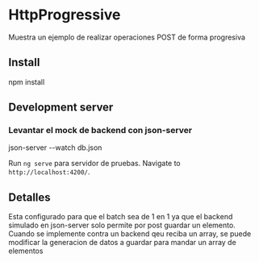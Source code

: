 # HttpProgressive

Muestra un ejemplo de realizar operaciones POST de forma progresiva

## Install

npm install

## Development server

### Levantar el mock de backend con json-server

json-server --watch db.json

Run `ng serve` para servidor de pruebas. Navigate to `http://localhost:4200/`.  

## Detalles

Esta configurado para que el batch sea de 1 en 1 ya que el backend simulado en json-server solo permite por post guardar un elemento.
Cuando se implemente contra un backend qeu reciba un array, se puede modificar la generacion de datos a guardar para mandar un array de elementos 

 
